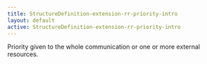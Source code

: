 ```yaml
---
title: StructureDefinition-extension-rr-priority-intro
layout: default
active: StructureDefinition-extension-rr-priority-intro
---
```


Priority given to the whole communication or one or more external resources.
